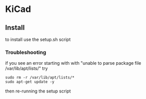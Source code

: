 # KiCad #


## Install

to install use the setup.sh script


### Troubleshooting

if you see an error starting with with "unable to parse package file /var/lib/apt/lists/" try

```
sudo rm -r /var/lib/apt/lists/*
sudo apt-get update -y
```

then re-running the setup script


